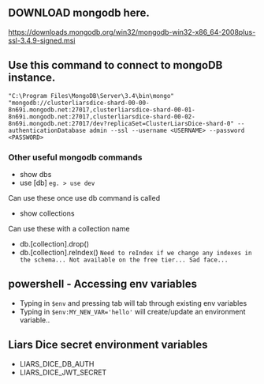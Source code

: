 
## DOWNLOAD mongodb here.
https://downloads.mongodb.org/win32/mongodb-win32-x86_64-2008plus-ssl-3.4.9-signed.msi

## Use this command to connect to mongoDB instance.
```"C:\Program Files\MongoDB\Server\3.4\bin\mongo" "mongodb://clusterliarsdice-shard-00-00-8n69i.mongodb.net:27017,clusterliarsdice-shard-00-01-8n69i.mongodb.net:27017,clusterliarsdice-shard-00-02-8n69i.mongodb.net:27017/dev?replicaSet=ClusterLiarsDice-shard-0" --authenticationDatabase admin --ssl --username <USERNAME> --password <PASSWORD>```

### Other useful mongodb commands

* show dbs
* use [db] 
```eg. > use dev```

Can use these once use db command is called
* show collections

Can use these with a collection name
* db.[collection].drop()
* db.[collection].reIndex()
```Need to reIndex if we change any indexes in the schema... Not available on the free tier... Sad face...```

## powershell - Accessing env variables

* Typing in ```$env``` and pressing tab will tab through existing env variables
* Typing in ```$env:MY_NEW_VAR='hello'``` will create/update an environment variable..

## Liars Dice secret environment variables
* LIARS_DICE_DB_AUTH
* LIARS_DICE_JWT_SECRET
